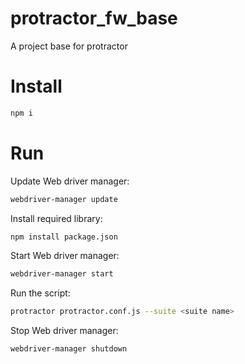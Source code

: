 # protractor_fw_base
A project base for protractor

# Install
```bash
npm i
```

# Run
Update Web driver manager:
```bash
webdriver-manager update
```

Install required library:
```bash
npm install package.json
```

Start Web driver manager:
```bash
webdriver-manager start
```

Run the script:
```bash
protractor protractor.conf.js --suite <suite name>
```

Stop Web driver manager:
```bash
webdriver-manager shutdown
```
